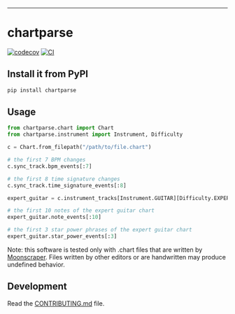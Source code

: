 ---
# chartparse

[![codecov](https://codecov.io/gh/AWConant/chartparse/branch/main/graph/badge.svg?token=chartparse_token_here)](https://codecov.io/gh/AWConant/chartparse)
[![CI](https://github.com/AWConant/chartparse/actions/workflows/main.yml/badge.svg)](https://github.com/AWConant/chartparse/actions/workflows/main.yml)

## Install it from PyPI

```bash
pip install chartparse
```

## Usage

```py
from chartparse.chart import Chart
from chartparse.instrument import Instrument, Difficulty

c = Chart.from_filepath("/path/to/file.chart")

# the first 7 BPM changes
c.sync_track.bpm_events[:7]

# the first 8 time signature changes
c.sync_track.time_signature_events[:8]

expert_guitar = c.instrument_tracks[Instrument.GUITAR][Difficulty.EXPERT]

# the first 10 notes of the expert guitar chart
expert_guitar.note_events[:10]

# the first 3 star power phrases of the expert guitar chart
expert_guitar.star_power_events[:3]
```

Note: this software is tested only with .chart files that are written by
[Moonscraper](https://github.com/FireFox2000000/Moonscraper-Chart-Editor).
Files written by other editors or are handwritten may produce undefined
behavior.

## Development

Read the [CONTRIBUTING.md](CONTRIBUTING.md) file.
